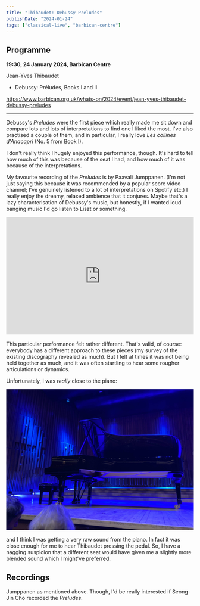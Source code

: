 ```yaml
---
title: "Thibaudet: Debussy Preludes"
publishDate: "2024-01-24"
tags: ["classical-live", "barbican-centre"]
---
```


## Programme

**19:30, 24 January 2024, Barbican Centre**

Jean-Yves Thibaudet

- Debussy: Préludes, Books I and II

https://www.barbican.org.uk/whats-on/2024/event/jean-yves-thibaudet-debussy-preludes

-------

Debussy's *Preludes* were the first piece which really made me sit down and compare lots and lots of interpretations to find one I liked the most.
I've also practised a couple of them, and in particular, I really love *Les collines d'Anacapri* (No. 5 from Book I).

I don't really think I hugely enjoyed this performance, though.
It's hard to tell how much of this was because of the seat I had, and how much of it was because of the interpretations.

My favourite recording of the *Preludes* is by Paavali Jumppanen.
(I'm not just saying this because it was recommended by a popular score video channel; I've genuinely listened to a lot of interpretations on Spotify etc.)
I really enjoy the dreamy, relaxed ambience that it conjures.
Maybe that's a lazy characterisation of Debussy's music, but honestly, if I wanted loud banging music I'd go listen to Liszt or something.

<iframe width="100%" height="315" src="https://www.youtube.com/embed/UIHpca_rWUc?si=jhURwV3KjsRtwtkb" title="YouTube video player" frameborder="0" allow="accelerometer; autoplay; clipboard-write; encrypted-media; gyroscope; picture-in-picture; web-share" allowfullscreen></iframe>

This particular performance felt rather different.
That's valid, of course: everybody has a different approach to these pieces (my survey of the existing discography revealed as much).
But I felt at times it was not being held together as much, and it was often startling to hear some rougher articulations or dynamics.

Unfortunately, I was *really* close to the piano:

![View from my seat at the Barbican](./debussy_seat.jpg)

and I think I was getting a very raw sound from the piano.
In fact it was close enough for me to hear Thibaudet pressing the pedal.
So, I have a nagging suspicion that a different seat would have given me a slightly more blended sound which I might've preferred.

## Recordings

Jumppanen as mentioned above.
Though, I'd be really interested if Seong-Jin Cho recorded the *Preludes*.
